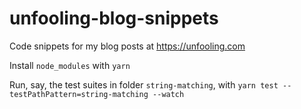 # unfooling-blog-snippets
Code snippets for my blog posts at https://unfooling.com

Install `node_modules` with `yarn`

Run, say, the test suites in folder `string-matching`, with `yarn test --testPathPattern=string-matching --watch`
